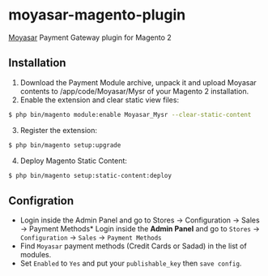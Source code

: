 # moyasar-magento-plugin
[Moyasar](https://moyasar.com) Payment Gateway plugin for Magento 2

## Installation

1. Download the Payment Module archive, unpack it and upload Moyasar contents to <root>/app/code/Moyasar/Mysr of your Magento 2 installation.
2. Enable the extension and clear static view files:
```sh
$ php bin/magento module:enable Moyasar_Mysr --clear-static-content
```
3. Register the extension:
```sh
$ php bin/magento setup:upgrade
```
4. Deploy Magento Static Content:
```sh
$ php bin/magento setup:static-content:deploy
```
## Configration

* Login inside the Admin Panel and go to Stores -> Configuration -> Sales -> Payment Methods* Login inside the __Admin Panel__ and go to ```Stores``` -> ```Configuration``` -> ```Sales``` -> ```Payment Methods```
* Find ```Moyasar``` payment methods (Credit Cards or Sadad) in the list of modules.
* Set ```Enabled``` to ```Yes``` and put your `publishable_key` then ```save config```.
